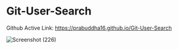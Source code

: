 
# Git-User-Search

Github Active Link: https://prabuddha16.github.io/Git-User-Search

![Screenshot (226)](https://user-images.githubusercontent.com/63943167/148359421-fc2d37fd-fc51-4fdf-b477-5db64e65ce0f.png)

